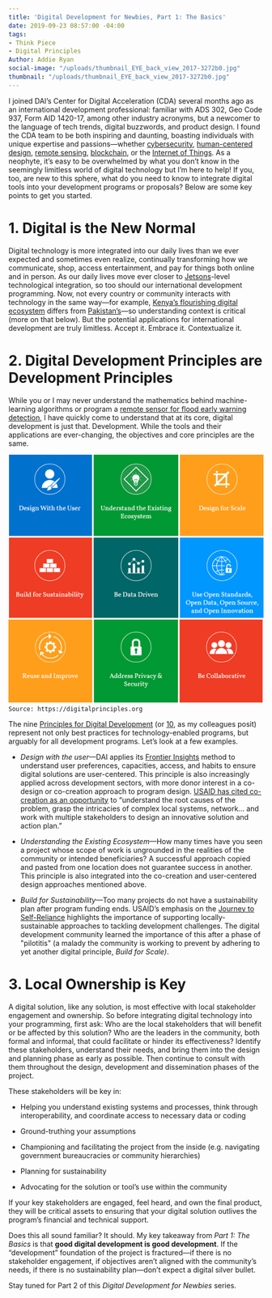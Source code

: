```yaml
---
title: 'Digital Development for Newbies, Part 1: The Basics'
date: 2019-09-23 08:57:00 -04:00
tags:
- Think Piece
- Digital Principles
Author: Addie Ryan
social-image: "/uploads/thumbnail_EYE_back_view_2017-3272b0.jpg"
thumbnail: "/uploads/thumbnail_EYE_back_view_2017-3272b0.jpg"
---
```


I joined DAI’s Center for Digital Acceleration (CDA) several months ago as an international development professional: familiar with ADS 302, Geo Code 937, Form AID 1420-17, among other industry acronyms, but a newcomer to the language of tech trends, digital buzzwords, and product design. I found the CDA team to be both inspiring and daunting, boasting individuals with unique expertise and passions—whether [cybersecurity](https://dai-global-digital.com/tags/?tag=cyber-security-series), [human-centered design](https://dai-global-digital.com/tags/?tag=human-centered-design), [remote sensing](https://dai-global-digital.com/tags/?tag=remote-sensing-series), [blockchain](https://dai-global-digital.com/tags/?tag=blockchain-serieshttps://dai-global-digital.com/tags/?tag=blockchain-series), or the [Internet of Things](https://dai-global-digital.com/what-good-is-the-internet-of-things-to-people-who-dont-have-internet.html). As a neophyte, it’s easy to be overwhelmed by what you don’t know in the seemingly limitless world of digital technology but I’m here to help! If you, too, are new to this sphere, what do you need to know to integrate digital tools into your development programs or proposals? Below are some key points to get you started.

<!--more-->

# 1. Digital is the New Normal

Digital technology is more integrated into our daily lives than we ever expected and sometimes even realize, continually transforming how we communicate, shop, access entertainment, and pay for things both online and in person. As our daily lives move ever closer to [Jetsons](https://www.digitaltrends.com/home/evaluating-smart-home-technology-from-the-jetsons/)-level technological integration, so too should our international development programming. Now, not every country or community interacts with technology in the same way—for example, [Kenya’s flourishing digital ecosystem](https://dai-global-digital.com/applying-the-principles-for-digital-development-in-a-flourishing-digital-ecosystem.html) differs from [Pakistan’s](https://www.weforum.org/agenda/2018/11/pakistan-s-digital-revolution-is-happening-faster-than-you-think/)—so understanding context is critical (more on that below). But the potential applications for international development are truly limitless. Accept it. Embrace it. Contextualize it.

# 2. Digital Development Principles are Development Principles

While you or I may never understand the mathematics behind machine-learning algorithms or program a [remote sensor for flood early warning detection](https://www.dai.com/our-work/solutions/dai-maker-lab), I have quickly come to understand that at its core, digital development is just that. Development. While the tools and their applications are ever-changing, the objectives and core principles are the same.

![principles image.png](/uploads/principles%20image.png)`Source: https://digitalprinciples.org`

The nine [Principles for Digital Development](https://digitalprinciples.org/) (or [10](https://dai-global-digital.com/the-missing-digital-principle-educate-the-user.html), as my colleagues posit) represent not only best practices for technology-enabled programs, but arguably for all development programs. Let’s look at a few examples.

* *Design with the user*—DAI applies its [Frontier Insights](https://www.dai.com/our-work/solutions/digital-acceleration-solutions/insights-for-emerging-markets) method to understand user preferences, capacities, access, and habits to ensure digital solutions are user-centered. This principle is also increasingly applied across development sectors, with more donor interest in a co-design or co-creation approach to program design. [USAID has cited co-creation as an opportunity](https://www.google.com/url?sa=t&source=web&rct=j&url=https://www.usaid.gov/sites/default/files/documents/1868/Co-Creation-Discussion-Note-Final-External-May-31-2017.pdf&ved=2ahUKEwiPvcPEyOLkAhUFh-AKHch9A28QFjABegQIChAG&usg=AOvVaw3Bm91VWdcjudlB5wsisjQ7) to “understand the root causes of the problem, grasp the intricacies of complex local systems, network… and work with multiple stakeholders to design an innovative solution and action plan.”

* *Understanding the Existing Ecosystem*—How many times have you seen a project whose scope of work is ungrounded in the realities of the community or intended beneficiaries? A successful approach copied and pasted from one location does not guarantee success in another. This principle is also integrated into the co-creation and user-centered design approaches mentioned above.

* *Build for Sustainability*—Too many projects do not have a sustainability plan after program funding ends. USAID’s emphasis on the [Journey to Self-Reliance](https://www.usaid.gov/selfreliance) highlights the importance of supporting locally-sustainable approaches to tackling development challenges. The digital development community learned the importance of this after a phase of "pilotitis" (a malady the community is working to prevent by adhering to yet another digital principle, *Build for Scale)*.

# 3. Local Ownership is Key

A digital solution, like any solution, is most effective with local stakeholder engagement and ownership. So before integrating digital technology into your programming, first ask: Who are the local stakeholders that will benefit or be affected by this solution? Who are the leaders in the community, both formal and informal, that could facilitate or hinder its effectiveness? Identify these stakeholders, understand their needs, and bring them into the design and planning phase as early as possible. Then continue to consult with them throughout the design, development and dissemination phases of the project.

These stakeholders will be key in:

* Helping you understand existing systems and processes, think through interoperability, and coordinate access to necessary data or coding

* Ground-truthing your assumptions
* Championing and facilitating the project from the inside (e.g. navigating government bureaucracies or community hierarchies)
* Planning for sustainability
* Advocating for the solution or tool’s use within the community

If your key stakeholders are engaged, feel heard, and own the final product, they will be critical assets to ensuring that your digital solution outlives the program’s financial and technical support.

Does this all sound familiar? It should. My key takeaway from *Part 1: The Basics* is that **good digital development is good development**. If the “development” foundation of the project is fractured—if there is no stakeholder engagement, if objectives aren’t aligned with the community’s needs, if there is no sustainability plan—don’t expect a digital silver bullet.

Stay tuned for Part 2 of this *Digital Development for Newbies* series.